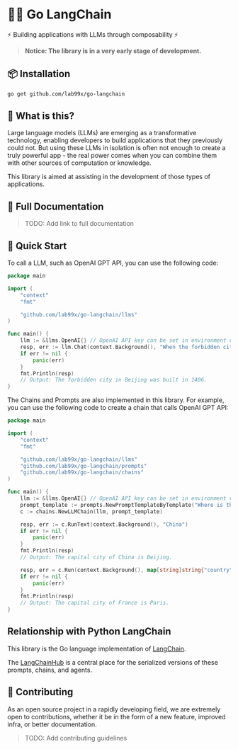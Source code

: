 # 🦜️🔗 Go LangChain

⚡ Building applications with LLMs through composability ⚡

> **Notice: The library is in a very early stage of development.**

## 📦 Installation

```bash
go get github.com/lab99x/go-langchain
```

## 🤔 What is this?

Large language models (LLMs) are emerging as a transformative technology, enabling
developers to build applications that they previously could not.
But using these LLMs in isolation is often not enough to
create a truly powerful app - the real power comes when you can combine them with other sources of computation or knowledge.

This library is aimed at assisting in the development of those types of applications.

## 📖 Full Documentation

> TODO: Add link to full documentation

## 🚀 Quick Start

To call a LLM, such as OpenAI GPT API, you can use the following code:

```go
package main

import (
    "context"
    "fmt"

    "github.com/lab99x/go-langchain/llms"
)

func main() {
    llm := &llms.OpenAI{} // OpenAI API key can be set in environment variable OPENAI_API_KEY
    resp, err := llm.Chat(context.Background(), "When the forbidden city was built?")
    if err != nil {
        panic(err)
    }
    fmt.Println(resp)
    // Output: The forbidden city in Beijing was built in 1406.
}
```

The Chains and Prompts are also implemented in this library. For example, you can use the following code to create a chain that calls OpenAI GPT API:

```go
package main

import (
    "context"
    "fmt"

    "github.com/lab99x/go-langchain/llms"
    "github.com/lab99x/go-langchain/prompts"
    "github.com/lab99x/go-langchain/chains"
)

func main() {
    llm := &llms.OpenAI{} // OpenAI API key can be set in environment variable OPENAI_API_KEY
    prompt_template := prompts.NewPromptTemplateByTemplate("Where is the capital city of {country}?")
    c := chains.NewLLMChain(llm, prompt_template)

    resp, err := c.RunText(context.Background(), "China")
    if err != nil {
        panic(err)
    }
    fmt.Println(resp)
    // Output: The capital city of China is Beijing.

    resp, err = c.Run(context.Background(), map[string]string{"country": "France"})
    if err != nil {
        panic(err)
    }
    fmt.Println(resp)
    // Output: The capital city of France is Paris.
}
```

## Relationship with Python LangChain

This library is the Go language implementation of [LangChain](https://github.com/hwchase17/langchain). 

The [LangChainHub](https://github.com/hwchase17/langchain-hub) is a central place for the serialized versions of these prompts, chains, and agents.

## 💁 Contributing

As an open source project in a rapidly developing field, we are extremely open to contributions, whether it be in the form of a new feature, improved infra, or better documentation.

> TODO: Add contributing guidelines

